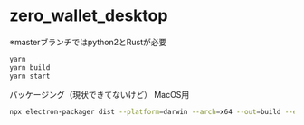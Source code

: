 # zero_wallet_desktop

※masterブランチではpython2とRustが必要

```sh
yarn
yarn build
yarn start
```

パッケージング（現状できてないけど）
MacOS用
```sh
npx electron-packager dist --platform=darwin --arch=x64 --out=build --electronVersion=6.0.7 --overwrite
```
